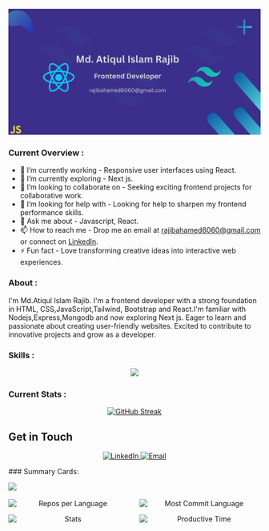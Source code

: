 ![Your Banner](https://github.com/Rajib-10/Rajib-10/raw/main/banner1.png)


### Current Overview :
- 🔭 I’m currently working - Responsive user interfaces using React.
- 🌱 I’m currently exploring - Next js.
- 👯 I’m looking to collaborate on - Seeking exciting frontend projects for collaborative work.
- 🤔 I’m looking for help with - Looking for help to sharpen my frontend performance skills.
- 💬 Ask me about - Javascript, React.
- 📫 How to reach me - Drop me an email at [rajibahamed6060@gmail.com](mailto:rajibahamed6060@gmail.com) or connect on [LinkedIn](https://www.linkedin.com/in/md-atiqul-islam-rajib-013a92298/).
- ⚡ Fun fact - Love transforming creative ideas into interactive web experiences.

### About : 
I'm Md.Atiqul Islam Rajib. I'm a frontend developer with a strong foundation in HTML, CSS,JavaScript,Tailwind, Bootstrap and React.I'm familiar with Nodejs,Express,Mongodb and now exploring Next js. Eager to learn and passionate about creating user-friendly websites. Excited to contribute to innovative projects and grow as a developer.


### Skills :

<p align="center">
  <a href="https://skillicons.dev">
    <img src="https://skillicons.dev/icons?i=html,css,javascript,react,tailwind,bootstrap,firebase,express,nodejs,mongodb" />
  </a>
</p>

### Current Stats :
<p align="center">
  <a href="https://git.io/streak-stats">
    <img src="https://github-readme-streak-stats.herokuapp.com?user=Rajib-10&theme=shadow-purple" alt="GitHub Streak" />
  </a>
</p>

## Get in Touch

<p align="center">
  <a href="https://www.linkedin.com/in/md-atiqul-islam-rajib-013a92298/">
    <img src="https://img.shields.io/badge/LinkedIn-Connect-purple?style=for-the-badge&logo=linkedin&logoColor=white" alt="LinkedIn" />
  </a>
  <a href="mailto:rajibahamed6060@gmail.com">
    <img src="https://img.shields.io/badge/Email-Send%20a%20Message-purple?style=for-the-badge&logo=gmail&logoColor=white" alt="Email" />
  </a>
</p>
### Summary Cards:

![](http://github-profile-summary-cards.vercel.app/api/cards/profile-details?username=Rajib-10&theme=shades_of_purple)

<p align="center" style="display: flex; gap: 20px;">
  <img src="http://github-profile-summary-cards.vercel.app/api/cards/repos-per-language?username=Rajib-10&theme=shades_of_purple" alt="Repos per Language" width="400"/>
  <img src="http://github-profile-summary-cards.vercel.app/api/cards/most-commit-language?username=Rajib-10&theme=shades_of_purple" alt="Most Commit Language" width="400"/>
</p>

<p align="center" style="display: flex; gap: 20px;">
  <img src="http://github-profile-summary-cards.vercel.app/api/cards/stats?username=Rajib-10&theme=shades_of_purple" alt="Stats" width="400"/>
  <img src="http://github-profile-summary-cards.vercel.app/api/cards/productive-time?username=Rajib-10&theme=shades_of_purple&utcOffset=8" alt="Productive Time" width="400"/>
</p>

